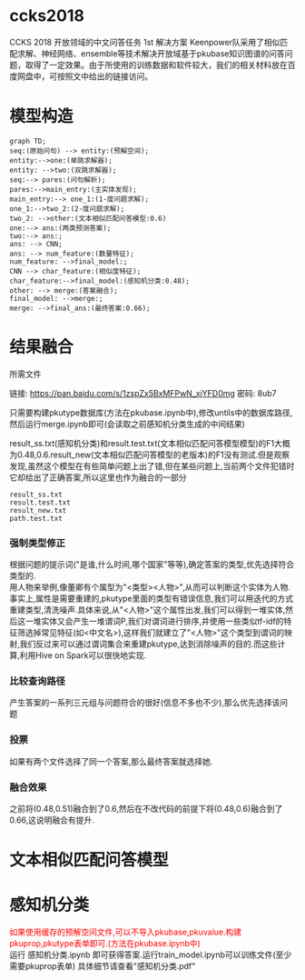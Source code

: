 # ccks2018
CCKS 2018 开放领域的中文问答任务 1st 解决方案
Keenpower队采用了相似匹配求解、神经网络、ensemble等技术解决开放域基于pkubase知识图谱的问答问题，取得了一定效果。由于所使用的训练数据和软件较大，我们的相关材料放在百度网盘中，可按照文中给出的链接访问。

# 模型构造

```
graph TD;
seq:(原始问句) --> entity:(预解空间);
entity:-->one:(单跳求解器);
entity: -->two:(双跳求解器);
seq:--> pares:(问句解析);
pares:-->main_entry:(主实体发现);
main_entry:--> one_1:(1-度问题求解);
one_1:-->two_2:(2-度问题求解);
two_2: -->other:(文本相似匹配问答模型:0.6)
one:--> ans:(两类预测答案);
two:--> ans:;
ans: --> CNN;
ans: --> num_feature:(数量特征);
num_feature: -->final_model:;
CNN --> char_feature:(相似度特征);
char_feature:-->final_model:(感知机分类:0.48);
other: --> merge:(答案融合);
final_model: -->merge:;
merge: -->final_ans:(最终答案:0.66);

```


# 结果融合

所需文件</br>

链接: https://pan.baidu.com/s/1zspZx5BxMFPwN_xjYFD0mg 密码: 8ub7

只需要构建pkutype数据库(方法在pkubase.ipynb中),修改untils中的数据库路径,然后运行merge.ipynb即可(会读取之前感知机分类生成的中间结果)</br>

result_ss.txt(感知机分类)和result.test.txt(文本相似匹配问答模型模型)的F1大概为0.48,0.6.result_new(文本相似匹配问答模型的老版本)的F1没有测试.但是观察发现,虽然这个模型在有些简单问题上出了错,但在某些问题上,当前两个文件犯错时它却给出了正确答案,所以这里也作为融合的一部分

```
result_ss.txt
result.test.txt
result_new.txt
path.test.txt
```

### 强制类型修正

根据问题的提示词("是谁,什么时间,哪个国家"等等),确定答案的类型,优先选择符合类型的.</br>
用人物来举例,像董卿有个属型为"<类型><人物>",从而可以判断这个实体为人物.事实上,属性是需要重建的,pkutype里面的类型有错误信息,我们可以用迭代的方式重建类型,清洗噪声.具体来说,从"<人物>"这个属性出发,我们可以得到一堆实体,然后这一堆实体又会产生一堆谓词P,我们对谓词进行排序,并使用一些类似tf-idf的特征筛选掉常见特征(如<中文名>),这样我们就建立了"<人物>"这个类型到谓词的映射,我们反过来可以通过谓词集合来重建pkutype,达到消除噪声的目的.而这些计算,利用Hive on Spark可以很快地实现.

### 比较查询路径

产生答案的一系列三元组与问题符合的很好(信息不多也不少),那么优先选择该问题

### 投票

如果有两个文件选择了同一个答案,那么最终答案就选择她.

### 融合效果
之前将(0.48,0.51)融合到了0.6,然后在不改代码的前提下将(0.48,0.6)融合到了0.66,这说明融合有提升.




# 文本相似匹配问答模型 


# 感知机分类

<font color ="red"> 如果使用缓存的预解空间文件,可以不导入pkubase,pkuvalue.构建pkuprop,pkutype表单即可.(方法在pkubase.ipynb中)</br></font>
运行  感知机分类.ipynb  即可获得答案.运行train_model.ipynb可以训练文件(至少需要pkuprop表单)
具体细节请查看"感知机分类.pdf"

